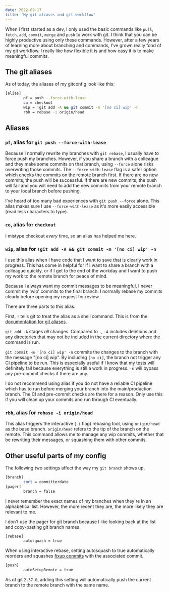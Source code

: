 ```yaml
---
date: 2022-09-17
title: 'My git aliases and git workflow'
---
```


When I first started as a dev, I only used the basic commands like `pull`, `fetch`, `add`, `commit`, `merge` and `push` to work with git. I think that you can be highly productive using only these commands. However, after a few years of learning more about branching and commands, I've grown really fond of my git workflow. I really like how flexible it is and how easy it is to make meaningful commits.

## The git aliases

As of today, the aliases of my gitconfig look like this:

```bash
[alias]
        pf = push --force-with-lease
        co = checkout
        wip = !git add -A && git commit -m '[no ci] wip' -n
        rbh = rebase -i origin/head
```

## Aliases

### `pf`, alias for `git push --force-with-lease`

Because I normally rewrite my branches with `git rebase`, I usually have to force push my branches. However, if you share a branch with a colleague and they make some commits on that branch, using `--force` alone risks overwriting those commits. The `--force-with-lease` flag is a safer option which checks the commits on the remote branch first. If there are no new commits, the push will be successful. If there are new commits, the push will fail and you will need to add the new commits from your remote branch to your local branch before pushing.

I've heard of too many bad experiences with `git push --force` alone. This alias makes sure I use `--force-with-lease` as it's more easily accessible (read less characters to type).

### `co`, alias for `checkout`

I mistype checkout _every_ time, so an alias has helped me here.

### `wip`, alias for `!git add -A && git commit -m '[no ci] wip' -n`

I use this alias when I have code that I want to save that is clearly work in progress. This has come in helpful for if I want to share a branch with a colleague quickly, or if I get to the end of the workday and I want to push my work to the remote branch for peace of mind. 

Because I always want my commit messages to be meaningful, I never commit my 'wip' commits to the final branch. I normally rebase my commits clearly before opening my request for review.

There are three parts to this alias.

First, `!` tells git to treat the alias as a shell command. This is from the [documentation for git aliases](https://git-scm.com/docs/git-config#Documentation/git-config.txt-alias).

`git add -A` stages _all_ changes. Compared to `.`, `-A` includes deletions and any directories that may not be included in the current directory where the command is run.

`git commit -m '[no ci] wip' -n` commits the changes to the branch with the message "[no ci] wip". By including `[no ci]`, the branch not trigger any CI pipeline to be run. This is especially useful if I know that my tests will definitely fail because everything is still a work in progress. `-n` will bypass any pre-commit checks if there are any.

I do not recommend using alias if you do not have a reliable CI pipeline which has to run before merging your branch into the main/production branch. The CI and pre-commit checks are there for a reason. Only use this if you will clean up your commits and run through CI eventually.

### `rbh`, alias for `rebase -i origin/head`

This alias triggers the interactive (`-i` flag) rebasing tool, using `origin/head` as the base branch. `origin/head` refers to the tip of the branch on the remote. This command allows me to manage any wip commits, whether that be rewriting their messages, or squashing them with other commits.

## Other useful parts of my config

The following two settings affect the way my `git branch` shows up.

```bash
[branch]
        sort = committerdate
[pager]
        branch = false
```

I never remember the exact names of my branches when they're in an alphabetical list. However, the more recent they are, the more likely they are relevant to me.

I don't use the pager for git branch because I like looking back at the list and copy-pasting git branch names

```bash
[rebase]
        autosquash = true
```

When using interactive rebase, setting autosquash to true automatically reorders and squashes [fixup commits](https://git-scm.com/docs/git-commit#Documentation/git-commit.txt---fixupamendrewordltcommitgt) with the associated commit.

```bash
[push]
        autoSetupRemote = true
```

As of git `2.37.0`, adding this setting will automatically push the current branch to the remote branch with the same name.

